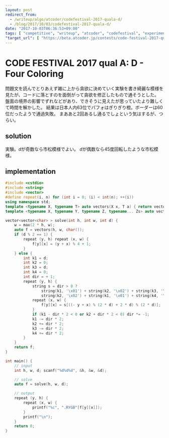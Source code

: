 ```yaml
---
layout: post
redirect_from:
  - /writeup/algo/atcoder/codefestival-2017-quala-d/
  - /blog/2017/10/03/codefestival-2017-quala-d/
date: "2017-10-03T06:36:53+09:00"
tags: [ "competitive", "writeup", "atcoder", "codefestival", "experiment" ]
"target_url": [ "https://beta.atcoder.jp/contests/code-festival-2017-quala/tasks/code_festival_2017_quala_d" ]
---
```


# CODE FESTIVAL 2017 qual A: D - Four Coloring

問題文を読んでとりあえず雑に上から貪欲に決めていく実験を書き綺麗な模様を見たが、コードに落とすのを面倒がって貪欲を修正したもので通そうとした。
盤面の境界の影響でずれなどがあり、できそうに見えたが思っていたより難しくて時間を解かした。
結果は日本人内$63$位でパフォはぎりぎり橙。ボーダーは$60$位だったようで通過失敗。
まああと$2$回あるし通るでしょという気はするが、つらい。

## solution

実験。$d$が奇数なら市松模様でよい。
$d$が偶数なら$45$度回転したような市松模様。

## implementation

``` c++
#include <cstdio>
#include <string>
#include <vector>
#define repeat(i, n) for (int i = 0; (i) < int(n); ++(i))
using namespace std;
template <typename X, typename T> auto vectors(X x, T a) { return vector<T>(x, a); }
template <typename X, typename Y, typename Z, typename... Zs> auto vectors(X x, Y y, Z z, Zs... zs) { auto cont = vectors(y, z, zs...); return vector<decltype(cont)>(x, cont); }

vector<vector<char> > solve(int h, int w, int d) {
    w = max(2 * h, w);
    auto f = vectors(h, w, char());
    if (d % 2 == 1) {
        repeat (y, h) repeat (x, w) {
            f[y][x] = (y + x) % 4 + 1;
        }
    } else {
        int k1 = d;
        int k2 = 0;
        int k3 = d;
        int k4 = 0;
        int dir = + 1;
        repeat (y, h) {
            string s = dir > 0 ?
                string(k1, '\x01') + string(k2, '\x02') + string(k3, '\x03') + string(k4, '\x04') :
                string(k2, '\x02') + string(k1, '\x01') + string(k4, '\x04') + string(k3, '\x03') ;
            repeat (x, w) {
                f[y][x] = s[((- y + x) % (2 * d) + 2 * d) % (2 * d)];
            }
            if (k1 - dir * 2 < 0 or k2 + dir * 2 < 0) dir *= -1;
            k1 -= dir * 2;
            k2 += dir * 2;
            k3 -= dir * 2;
            k4 += dir * 2;
        }
    }
    return f;
}

int main() {
    // input
    int h, w, d; scanf("%d%d%d", &h, &w, &d);

    // solve
    auto f = solve(h, w, d);

    // output
    repeat (y, h) {
        repeat (x, w) {
            printf("%c", ".RYGB"[f[y][x]]);
        }
        printf("\n");
    }
    return 0;
}
```
